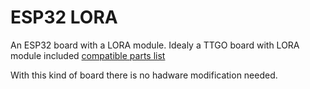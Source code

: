 
# ESP32 LORA
An ESP32 board with a LORA module.
Idealy a TTGO board with LORA module included [compatible parts list](https://docs.google.com/spreadsheets/d/1_5fQjAixzRtepkykmL-3uN3G5bLfQ0zMajM9OBZ1bx0/edit#gid=1323184277)

With this kind of board there is no hadware modification needed.